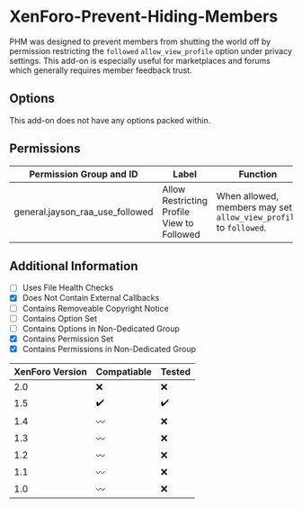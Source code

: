 # XenForo-Prevent-Hiding-Members
PHM was designed to prevent members from shutting the world off by permission restricting the `followed` `allow_view_profile` option under privacy settings. This add-on is especially useful for marketplaces and forums which generally requires member feedback trust.

## Options
This add-on does not have any options packed within.

## Permissions
Permission Group and ID         | Label                                      | Function
------------------------------- | ------------------------------------------ | --------
general.jayson_raa_use_followed | Allow Restricting Profile View to Followed | When allowed, members may set `allow_view_profile` to `followed`.


## Additional Information
- [ ] Uses File Health Checks
- [X] Does Not Contain External Callbacks
- [ ] Contains Removeable Copyright Notice
- [ ] Contains Option Set
- [ ] Contains Options in Non-Dedicated Group
- [X] Contains Permission Set
- [X] Contains Permissions in Non-Dedicated Group

XenForo Version | Compatiable                | Tested
--------------- | -------------------------- | -------------------
2.0             | :x:                        | :x:
1.5             | :heavy_check_mark:         | :heavy_check_mark:
1.4             | :wavy_dash:                | :x:
1.3             | :wavy_dash:                | :x:
1.2             | :wavy_dash:                | :x:
1.1             | :wavy_dash:                | :x:
1.0             | :wavy_dash:                | :x:
